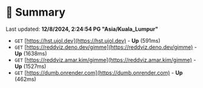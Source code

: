 # 📖 Summary
Last updated: **12/8/2024, 2:24:54 PG "Asia/Kuala_Lumpur"**

- `GET` [https://hst.ujol.dev](https://hst.ujol.dev) - **Up** (591ms)
- `GET` [https://reddviz.deno.dev/gimme](https://reddviz.deno.dev/gimme) - **Up** (1638ms)
- `GET` [https://reddviz.amar.kim/gimme](https://reddviz.amar.kim/gimme) - **Up** (1527ms)
- `GET` [https://dumb.onrender.com](https://dumb.onrender.com) - **Up** (462ms)
